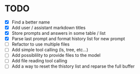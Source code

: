 # TODO

- [x] Find a better name
- [x] Add user / assistant markdown titles
- [x] Store prompts and answers in some table / list
- [x] Parse last prompt and format history list for new prompt 
- [ ] Refactor to use multiple files
- [ ] Add simple tool calling (ls, tree, etc...)
- [ ] Add possiblility to provide files to the model
- [ ] Add file reading tool calling
- [ ] Add a way to reset the thistory list and reparse the full buffer
